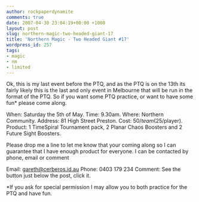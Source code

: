```yaml
---
author: rockpaperdynamite
comments: true
date: 2007-04-30 23:04:19+00:00 +1000
layout: post
slug: northern-magic-two-headed-giant-17
title: 'Northern Magic - Two Headed Giant #17'
wordpress_id: 257
tags:
- magic
- nm
- limited
---
```





Ok, this is my last event before the PTQ, and as the PTQ is on the 13th its fairly likely this is the last and only event in Melbourne that will be run in the format of the PTQ. So if you want some PTQ practice, or want to have some fun* please come along.





When: Saturday the 5th of May.
Time: 9.30am.
Where: Northern Community.
Address: 81 High Street Preston.
Cost: $50/team ($25/player).
Product: 1 TimeSpiral Tournament pack, 2 Planar Chaos Boosters and 2 Future Sight Boosters.

Please drop me a line to let me know that your coming along so I can guarantee that I have enough product for everyone. I can be contacted by phone, email or comment

Email: [gareth@cerberos.id.au](mailto:gareth%40cerberos.id.au)
Phone: 0403 179 234
Comment: See the button just below the post, click it.

*If you ask for special permission I may allow you to both practice for the PTQ and have fun.
